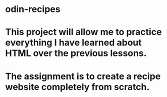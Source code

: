 # odin-recipes
# This project will allow me to practice everything I have learned about HTML over the previous lessons.
# The assignment is to create a recipe website completely from scratch.